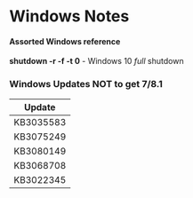 # Windows Notes

#### Assorted Windows reference

**shutdown -r -f -t 0** - Windows 10 *full* shutdown

### Windows Updates NOT to get 7/8.1
| Update    |
|:---------:|
| KB3035583 |
| KB3075249 |
| KB3080149 |
| KB3068708 |
| KB3022345 |


